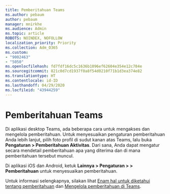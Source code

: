 ```yaml
---
title: Pemberitahuan Teams
ms.author: pebaum
author: pebaum
manager: mnirkhe
ms.audience: Admin
ms.topic: article
ROBOTS: NOINDEX, NOFOLLOW
localization_priority: Priority
ms.collection: Adm_O365
ms.custom:
- "9002463"
- "5050"
ms.openlocfilehash: fd7fdf16dc5c1636b1096ef62604e354e12c784e
ms.sourcegitcommit: 821c0d7cd1937f0a8f54d0210f71b1d3ea374e82
ms.translationtype: HT
ms.contentlocale: id-ID
ms.lasthandoff: 04/29/2020
ms.locfileid: "43944259"
---
```

# <a name="teams-notifications"></a>Pemberitahuan Teams

Di aplikasi desktop Teams, ada beberapa cara untuk mengakses dan mengelola pemberitahuan. Untuk menyesuaikan pengaturan pemberitahuan Anda lebih lanjut, pilih foto profil di sudut kanan atas Teams, lalu buka **Pengaturan > Pemberitahuan Aktivitas**. Dari sana, Anda dapat mengatur secara mendetail pemberitahuan apa yang diterima dan di mana pemberitahuan tersebut muncul. 

Di aplikasi iOS dan Android, ketuk **Lainnya > Pengaturan > > Pemberitahuan** untuk menyesuaikan pemberitahuan.

Untuk informasi selengkapnya, silakan lihat [Enam hal untuk diketahui tentang pemberitahuan](https://support.microsoft.com/id-ID/office/six-things-to-know-about-notifications-abb62c60-3d15-4968-b86a-42fea9c22cf4) dan [Mengelola pemberitahuan di Teams](https://support.office.com/article/manage-notifications-in-teams-1cc31834-5fe5-412b-8edb-43fecc78413d#ID0EAABAAA).
